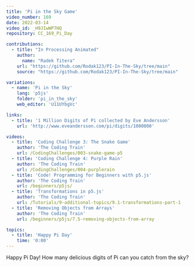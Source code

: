 ```yaml
---
title: 'Pi in the Sky Game'
video_number: 169
date: 2022-03-14
video_id: _H9JIwWP7HQ
repository: CC_169_Pi_Day

contributions:
  - title: "In Processing Animated"
    author:
      name: "Radek Titera"
    url: "https://github.com/Rodak123/PI-In-The-Sky/tree/main"
    source: "https://github.com/Rodak123/PI-In-The-Sky/tree/main"

variations:
  - name: 'Pi in the Sky'
    lang: 'p5js'
    folder: 'pi_in_the_sky'
    web_editor: 'U11UYbgVc'

links:
  - title: '1 Million Digits of Pi collected by Eve Andersson'
    url: 'http://www.eveandersson.com/pi/digits/1000000'

videos:
  - title: 'Coding Challenge 3: The Snake Game'
    author: 'The Coding Train'
    url: /CodingChallenges/003-snake-game-p5
  - title: 'Coding Challenge 4: Purple Rain'
    author: 'The Coding Train'
    url: /CodingChallenges/004-purplerain
  - title: 'Code! Programming for Beginners with p5.js'
    author: 'The Coding Train'
    url: /beginners/p5js/
  - title: 'Transformations in p5.js'
    author: 'The Coding Train'
    url: /Tutorials/9-additional-topics/9.1-transformations-part-1
  - title: 'Removing Objects from Arrays'
    author: 'The Coding Train'
    url: /beginners/p5js/7.5-removing-objects-from-array

topics:
  - title: 'Happy Pi Day'
    time: '0:00'
---
```


Happy Pi Day! How many delicious digits of Pi can you catch from the sky?
